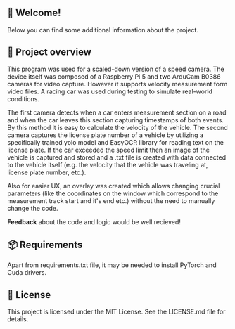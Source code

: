 ## 👋 Welcome!
Below you can find some additional information about the project.
<br>
## 🔎 **Project overview**
This program was used for a scaled-down version of a speed camera.
The device itself was composed of a Raspberry Pi 5 and two ArduCam B0386 cameras for video capture.
However it supports velocity measurement form video files.
A racing car was used during testing to simulate real-world conditions.

The first camera detects when a car enters measurement section on a road and when the car leaves this section capturing timestamps of both events. By this method it is easy to calculate the velocity of the vehicle.
The second camera captures the license plate number of a vehicle by utilizing a specifically trained yolo model and EasyOCR library for reading text on the license plate. 
If the car exceeded the speed limit then an image of the vehicle is captured and stored and a .txt file is created with data connected to the vehicle itself (e.g. the velocity that the vehicle was traveling at, license plate number, etc.). 

Also for easier UX, an overlay was created which allows changing crucial parameters (like the coordinates on the window which correspond to the measurement track start and it's end etc.) without the need to manually change the code.

**Feedback** about the code and logic would be well recieved!

## 📦 **Requirements**
Apart from requirements.txt file, it may be needed to install PyTorch and Cuda drivers.  

## 📄 **License**
This project is licensed under the MIT License. See the LICENSE.md file for details.
